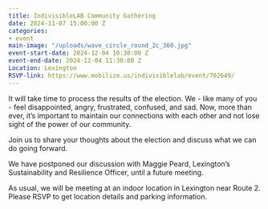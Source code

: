 ```yaml
---
title: IndivisibleLAB Community Gathering
date: 2024-11-07 15:00:00 Z
categories:
- event
main-image: "/uploads/wave_circle_round_2c_360.jpg"
event-start-date: 2024-12-04 10:30:00 Z
event-end-date: 2024-12-04 11:30:00 Z
Location: Lexington
RSVP-link: https://www.mobilize.us/indivisiblelab/event/702649/
---
```


It will take time to process the results of the election. We - like many of you - feel disappointed, angry, frustrated, confused, and sad. Now, more than ever, it’s important to maintain our connections with each other and not lose sight of the power of our community. 

Join us to share your thoughts about the election and discuss what we can do going forward.

We have postponed our discussion with Maggie Peard, Lexington’s Sustainability and Resilience Officer, until a future meeting.

As usual, we will be meeting at an indoor location in Lexington near Route 2. Please RSVP to get location details and parking information.